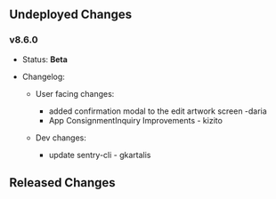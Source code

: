 ## Undeployed Changes

### v8.6.0

- Status: **Beta**
- Changelog:

  - User facing changes:

    - added confirmation modal to the edit artwork screen -daria
    - App ConsignmentInquiry Improvements - kizito

  - Dev changes:
    - update sentry-cli - gkartalis

<!-- DO NOT CHANGE -->

## Released Changes
